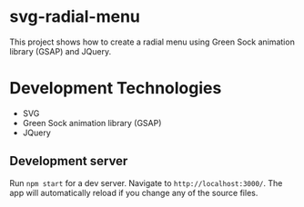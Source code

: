 # svg-radial-menu

This project shows how to create a radial menu using Green Sock animation library (GSAP) and JQuery. 

# Development Technologies

+ SVG
+ Green Sock animation library (GSAP)
+ JQuery

## Development server

Run `npm start` for a dev server. Navigate to `http://localhost:3000/`. The app will automatically reload if you change any of the source files.
